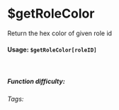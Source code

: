 # $getRoleColor
Return the hex color of given role id

#### Usage: `$getRoleColor[roleID]`
<br/>

##### Function difficulty: <Badge type="tip" text="Easy" vertical="middle" /> 
###### Tags: <Badge type="tip" text="get" vertical="middle" /> <Badge type="tip" text="role" vertical="middle" /> <Badge type="tip" text="color" vertical="middle" />